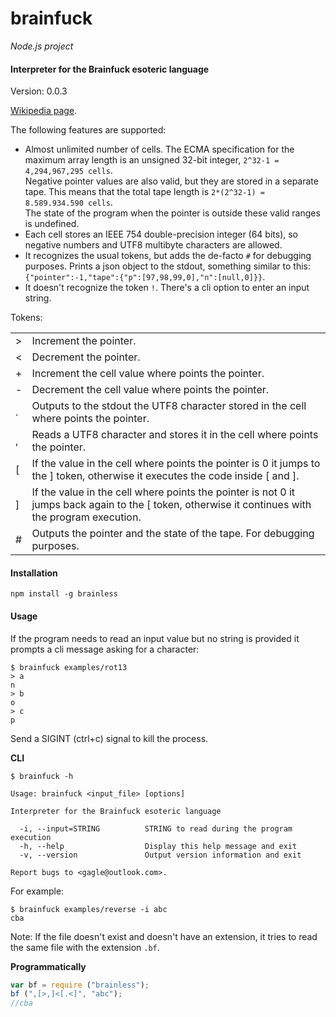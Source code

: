 brainfuck
=========

_Node.js project_

#### Interpreter for the Brainfuck esoteric language ####

Version: 0.0.3

[Wikipedia page](http://en.wikipedia.org/wiki/Brainfuck).

The following features are supported:

- Almost unlimited number of cells. The ECMA specification for the maximum array length is an unsigned 32-bit
integer, `2^32-1 = 4,294,967,295 cells`.  
  Negative pointer values are also valid, but they are stored in a separate tape. This means that the total tape length is `2*(2^32-1) = 8.589.934.590 cells`.  
  The state of the program when the pointer is outside these valid ranges is undefined.
- Each cell stores an IEEE 754 double-precision integer (64 bits), so negative numbers and UTF8 multibyte characters are allowed.
- It recognizes the usual tokens, but adds the de-facto `#` for debugging purposes. Prints a json object to the stdout, something similar to this: `{"pointer":-1,"tape":{"p":[97,98,99,0],"n":[null,0]}}`.
- It doesn't recognize the token `!`. There's a cli option to enter an input string.

Tokens:

<table>
  <tr>
    <td>&gt;</td>
    <td>Increment the pointer.</td>
  </tr>
  <tr>
    <td>&lt;</td>
    <td>Decrement the pointer.</td>
  </tr>
  <tr>
    <td>+</td>
    <td>Increment the cell value where points the pointer.</td>
  </tr>
  <tr>
    <td>-</td>
    <td>Decrement the cell value where points the pointer.</td>
  </tr>
  <tr>
    <td>.</td>
    <td>Outputs to the stdout the UTF8 character stored in the cell where points the pointer.</td>
  </tr>
  <tr>
    <td>,</td>
    <td>Reads a UTF8 character and stores it in the cell where points the pointer.</td>
  </tr>
  <tr>
    <td>[</td>
    <td>If the value in the cell where points the pointer is 0 it jumps to the ] token, otherwise it executes the code inside [ and ].</td>
  </tr>
  <tr>
    <td>]</td>
    <td>If the value in the cell where points the pointer is not 0 it jumps back again to the [ token, otherwise it continues with the program execution.</td>
  </tr>
  <tr>
    <td>#</td>
    <td>Outputs the pointer and the state of the tape. For debugging purposes.</td>
  </tr>
</table>

#### Installation ####

```
npm install -g brainless
```

#### Usage ####

If the program needs to read an input value but no string is provided it prompts a cli message asking for a character:

```
$ brainfuck examples/rot13
> a
n
> b
o
> c
p
```

Send a SIGINT (ctrl+c) signal to kill the process.

__CLI__

```
$ brainfuck -h

Usage: brainfuck <input_file> [options]

Interpreter for the Brainfuck esoteric language

  -i, --input=STRING          STRING to read during the program execution
  -h, --help                  Display this help message and exit
  -v, --version               Output version information and exit

Report bugs to <gagle@outlook.com>.
```

For example:

```
$ brainfuck examples/reverse -i abc
cba
```

Note: If the file doesn't exist and doesn't have an extension, it tries to read the same file with the extension `.bf`.

__Programmatically__

```javascript
var bf = require ("brainless");
bf (",[>,]<[.<]", "abc");
//cba
```